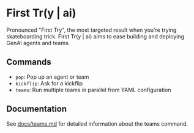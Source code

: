 # First Tr(y | ai)
Pronounced "First Try", the most targeted result when you're trying skateboarding trick.
First Tr(y | ai) aims to ease building and deploying GenAI agents and teams.

## Commands

- `pop`: Pop up an agent or team
- `kickflip`: Ask for a kickflip  
- `teams`: Run multiple teams in parallel from YAML configuration

## Documentation

See [docs/teams.md](docs/teams.md) for detailed information about the teams command.
